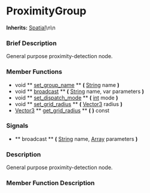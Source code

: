 #  ProximityGroup  
**Inherits:** [Spatial](class_spatial)\\n\\n
###  Brief Description  
General purpose proximity-detection node.

###  Member Functions 
  * void  ** [set_group_name](#set_group_name) **  **(** [String](class_string) name  **)**
  * void  ** [broadcast](#broadcast) **  **(** [String](class_string) name, var parameters  **)**
  * void  ** [set_dispatch_mode](#set_dispatch_mode) **  **(** [int](class_int) mode  **)**
  * void  ** [set_grid_radius](#set_grid_radius) **  **(** [Vector3](class_vector3) radius  **)**
  * [Vector3](class_vector3)  ** [get_grid_radius](#get_grid_radius) **  **(** **)** const

###  Signals  
  *  ** broadcast **  **(** [String](class_string) name, [Array](class_array) parameters  **)**

###  Description  
General purpose proximity-detection node.

###  Member Function Description  
